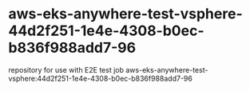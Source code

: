 # aws-eks-anywhere-test-vsphere-44d2f251-1e4e-4308-b0ec-b836f988add7-96
repository for use with E2E test job aws-eks-anywhere-test-vsphere:44d2f251-1e4e-4308-b0ec-b836f988add7-96
